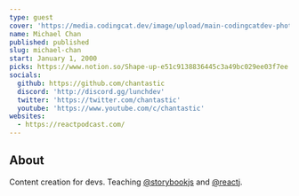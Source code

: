 ```yaml
---
type: guest
cover: 'https://media.codingcat.dev/image/upload/main-codingcatdev-photo/podcast-guest/chantastic'
name: Michael Chan
published: published
slug: michael-chan
start: January 1, 2000
picks: https://www.notion.so/Shape-up-e51c9138836445c3a49bc029ee03f7ee
socials:
  github: https://github.com/chantastic
  discord: 'http://discord.gg/lunchdev'
  twitter: 'https://twitter.com/chantastic'
  youtube: 'https://www.youtube.com/c/chantastic'
websites:
  - https://reactpodcast.com/
---
```


## About

Content creation for devs. Teaching [@storybookjs](https://twitter.com/storybookjs) and [@reactj](https://twitter.com/reactjs).
